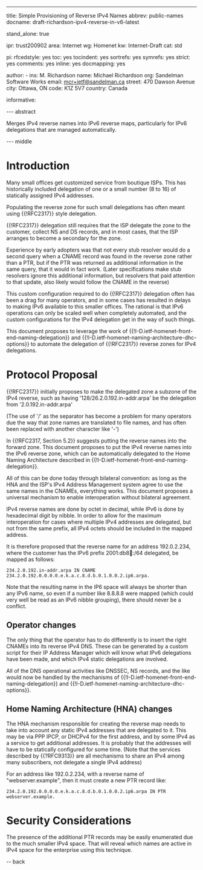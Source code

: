 ---
title: Simple Provisioning of Reverse IPv4 Names
abbrev: public-names
docname: draft-richardson-ipv4-reverse-in-v6-latest

stand_alone: true

ipr: trust200902
area: Internet
wg: Homenet
kw: Internet-Draft
cat: std

pi:
  rfcedstyle: yes
  toc: yes
  tocindent: yes
  sortrefs: yes
  symrefs: yes
  strict: yes
  comments: yes
  inline: yes
  docmapping: yes

author:
      -
        ins: M. Richardson
        name: Michael Richardson
        org: Sandelman Software Works
        email: mcr+ietf@sandelman.ca
        street: 470 Dawson Avenue
        city: Ottawa, ON
        code: K1Z 5V7
        country: Canada

informative:

--- abstract

Merges IPv4 reverse names into IPv6 reverse maps, particularly for IPv6 delegations that are managed automatically.

--- middle

# Introduction

Many small offices get customized service from boutique ISPs.
This has historically included delegation of one or a small number (8 to 16) of statically assigned IPv4 addresses.

Populating the reverse zone for such small delegations has often meant using {{!RFC2317}} style delegation.

{{!RFC2317}} delegation still requires that the ISP delegate the zone to the customer, collect NS and DS records, and in most cases, that the ISP arranges to become a secondary for the zone.

Experience by early adopters was that not every stub resolver would do a second query when a CNAME record was found in the reverse zone rather than a PTR, but if the PTR was returned as additional information in the same query, that it would in fact work.
(Later specifications make stub resolvers ignore this additional information, but resolvers that paid attention to that update, also likely would follow the CNAME in the reverse)

This custom configuration required to do {{!RFC2317}} delegation often has been a drag for many operators, and in some cases has resulted in delays to making IPv6 available to this smaller offices. The rational is that IPv6 operations can only be scaled well when completely automated, and the custom configurations for the IPv4 delegation get in the way of such things.

This document proposes to leverage the work of {{!I-D.ietf-homenet-front-end-naming-delegation}} and {{!I-D.ietf-homenet-naming-architecture-dhc-options}} to automate the delegation of {{!RFC2317}} reverse zones for IPv4 delegations.

# Protocol Proposal

{{!RFC2317}} initially proposes to make the delegated zone a subzone of the IPv4 reverse, such as having '128/26.2.0.192.in-addr.arpa' be the delegation from '2.0.192.in-addr.arpa'

(The use of '/' as the separator has become a problem for many operators due the way that zone names are translated to file names, and has often been replaced with another character like '-')

In {{!RFC2317, Section 5.2}} suggests putting the reverse names into the forward zone.
This document proposes to put the IPv4 reverse names into the IPv6 reverse zone, which can be automatically delegated to the Home Naming Architecture described in {{!I-D.ietf-homenet-front-end-naming-delegation}}.

All of this can be done today through bilateral convention: as long as the HNA and the ISP's IPv4 Address Management system agree to use the same names in the CNAMEs, everything works.
This document proposes a universal mechanism to enable interoperation without bilateral agreement.

IPv4 reverse names are done by octet in decimal, while IPv6 is done by hexadecimal digit by nibble.
In order to allow for the maximum interoperation for cases where multiple IPv4 addresses are delegated, but not from the same prefix, all IPv4 octets should be included in the mapped address.

It is therefore proposed that the reverse name for an address 192.0.2.234, where the customer has the IPv6 prefix 2001:db8:cake::/64 delegated, be mapped as follows:

    234.2.0.192.in-addr.arpa IN CNAME 234.2.0.192.0.0.0.0.e.k.a.c.8.d.b.0.1.0.0.2.ip6.arpa.

Note that the resulting name in the IP6 space will always be shorter than any IPv6 name, so even if a number like 8.8.8.8 were mapped (which could very well be read as an IPv6 nibble grouping), there should never be a conflict.

## Operator changes

The only thing that the operator has to do differently is to insert the right CNAMEs into its reverse IPv4 DNS.
These can be generated by a custom script for their IP Address Manager which will know what IPv6 delegations have been made, and which IPv4 static delegations are involved.

All of the DNS operational activities like DNSSEC, NS records, and the like would now be handled by the mechanisms of {{!I-D.ietf-homenet-front-end-naming-delegation}} and {{!I-D.ietf-homenet-naming-architecture-dhc-options}}.

## Home Naming Architecture (HNA) changes

The HNA mechanism responsible for creating the reverse map needs to take into account any static IPv4 addresses that are delegated to it.
This may be via PPP IPCP, or DHCPv4 for the first address, and by some IPv4 as a service to get additional addresses.
It is probably that the addresses will have to be statically configured for some time.
(Note that the services described by {{?RFC9313}} are all mechanisms to share an IPv4 among many subscribers, not delegate a single IPv4 address)

For an address like 192.0.2.234, with a reverse name of "webserver.example", then it must create a  new PTR record like:

    234.2.0.192.0.0.0.0.e.k.a.c.8.d.b.0.1.0.0.2.ip6.arpa IN PTR webserver.example.

# Security Considerations

The presence of the additional PTR records may be easily enumerated due to the much smaller IPv4 space.
That will reveal which names are active in IPv4 space for the enterprise using this technique.

-- back


